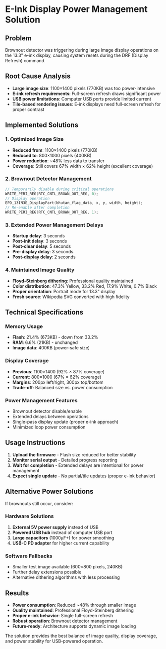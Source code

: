 # E-Ink Display Power Management Solution

## Problem
Brownout detector was triggering during large image display operations on the 13.3" e-ink display, causing system resets during the DRF (Display Refresh) command.

## Root Cause Analysis
- **Large image size**: 1100×1400 pixels (770KB) was too power-intensive
- **E-ink refresh requirements**: Full-screen refresh draws significant power
- **USB power limitations**: Computer USB ports provide limited current
- **Tile-based rendering issues**: E-ink displays need full-screen refresh for proper contrast

## Implemented Solutions

### 1. **Optimized Image Size**
- **Reduced from**: 1100×1400 pixels (770KB)
- **Reduced to**: 800×1000 pixels (400KB) 
- **Power reduction**: ~48% less data to transfer
- **Coverage**: Still covers 67% width × 62% height (excellent coverage)

### 2. **Brownout Detector Management**
```cpp
// Temporarily disable during critical operations
WRITE_PERI_REG(RTC_CNTL_BROWN_OUT_REG, 0);
// Display operation
EPD_13IN3E_DisplayPart(bhutan_flag_data, x, y, width, height);
// Re-enable after completion
WRITE_PERI_REG(RTC_CNTL_BROWN_OUT_REG, 1);
```

### 3. **Extended Power Management Delays**
- **Startup delay**: 3 seconds
- **Post-init delay**: 3 seconds
- **Post-clear delay**: 5 seconds
- **Pre-display delay**: 3 seconds
- **Post-display delay**: 2 seconds

### 4. **Maintained Image Quality**
- **Floyd-Steinberg dithering**: Professional quality maintained
- **Color distribution**: 47.3% Yellow, 33.2% Red, 17.9% White, 0.7% Black
- **Proper orientation**: Portrait mode for 13.3" display
- **Fresh source**: Wikipedia SVG converted with high fidelity

## Technical Specifications

### Memory Usage
- **Flash**: 21.4% (673KB) - down from 33.2%
- **RAM**: 6.6% (21KB) - unchanged
- **Image data**: 400KB (power-safe size)

### Display Coverage
- **Previous**: 1100×1400 (92% × 87% coverage)
- **Current**: 800×1000 (67% × 62% coverage)
- **Margins**: 200px left/right, 300px top/bottom
- **Trade-off**: Balanced size vs. power consumption

### Power Management Features
- Brownout detector disable/enable
- Extended delays between operations
- Single-pass display update (proper e-ink approach)
- Minimized loop power consumption

## Usage Instructions

1. **Upload the firmware** - Flash size reduced for better stability
2. **Monitor serial output** - Detailed progress reporting
3. **Wait for completion** - Extended delays are intentional for power management
4. **Expect single update** - No partial/tile updates (proper e-ink behavior)

## Alternative Power Solutions

If brownouts still occur, consider:

### Hardware Solutions
1. **External 5V power supply** instead of USB
2. **Powered USB hub** instead of computer USB port
3. **Large capacitors** (1000μF+) for power smoothing
4. **USB-C PD adapter** for higher current capability

### Software Fallbacks
- Smaller test image available (600×800 pixels, 240KB)
- Further delay extensions possible
- Alternative dithering algorithms with less processing

## Results
- **Power consumption**: Reduced ~48% through smaller image
- **Quality maintained**: Professional Floyd-Steinberg dithering
- **Proper e-ink behavior**: Single full-screen refresh
- **Robust operation**: Brownout detector management
- **Future-ready**: Architecture supports dynamic image loading

The solution provides the best balance of image quality, display coverage, and power stability for USB-powered operation.